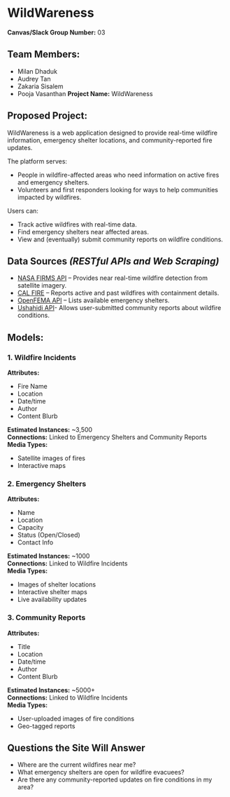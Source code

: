 # **WildWareness**

**Canvas/Slack Group Number:** 03


## Team Members:
- Milan Dhaduk
- Audrey Tan
- Zakaria Sisalem
- Pooja Vasanthan
**Project Name:** WildWareness
## **Proposed Project:**
WildWareness is a web application designed to provide real-time wildfire information, emergency shelter locations, and community-reported fire updates.

The platform serves:
- People in wildfire-affected areas who need information on active fires and emergency shelters.
- Volunteers and first responders looking for ways to help communities impacted by wildfires.

Users can:
- Track active wildfires with real-time data.
- Find emergency shelters near affected areas.
- View and (eventually) submit community reports on wildfire conditions.

## **Data Sources** *(RESTful APIs and Web Scraping)*
- [NASA FIRMS API](https://firms.modaps.eosdis.nasa.gov/api/) – Provides near real-time wildfire detection from satellite imagery.
- [CAL FIRE](https://data.ca.gov/dataset/cal-fire) – Reports active and past wildfires with containment details.
- [OpenFEMA API](https://www.fema.gov/about/openfema/api) – Lists available emergency shelters.
- [Ushahidi API](https://docs.ushahidi.com/ushahidi-documentation)- Allows user-submitted community reports about wildfire conditions.


## Models:

### 1. Wildfire Incidents
**Attributes:**
- Fire Name
- Location
- Date/time
- Author
- Content Blurb

**Estimated Instances:** ~3,500  
**Connections:** Linked to Emergency Shelters and Community Reports  
**Media Types:**
- Satellite images of fires
- Interactive maps

### 2. Emergency Shelters
**Attributes:**
- Name
- Location
- Capacity
- Status (Open/Closed)
- Contact Info

**Estimated Instances:** ~1000  
**Connections:** Linked to Wildfire Incidents  
**Media Types:**
- Images of shelter locations
- Interactive shelter maps
- Live availability updates

### 3. Community Reports
**Attributes:**
- Title
- Location
- Date/time
- Author
- Content Blurb

**Estimated Instances:** ~5000+  
**Connections:** Linked to Wildfire Incidents  
**Media Types:**
- User-uploaded images of fire conditions
- Geo-tagged reports


## Questions the Site Will Answer
- Where are the current wildfires near me?
- What emergency shelters are open for wildfire evacuees?
- Are there any community-reported updates on fire conditions in my area?

